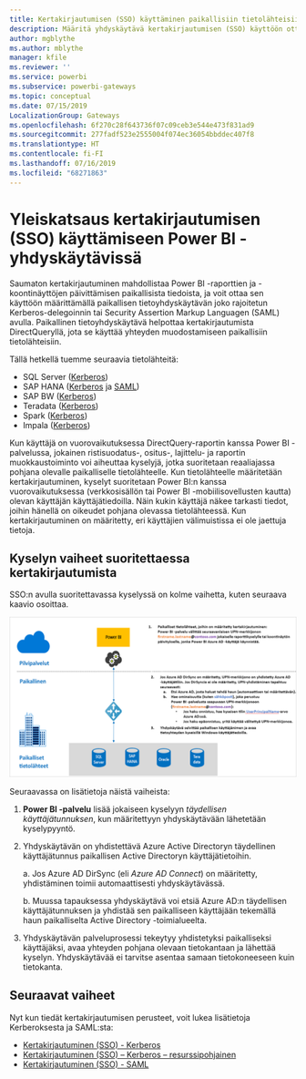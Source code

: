 ```yaml
---
title: Kertakirjautumisen (SSO) käyttäminen paikallisiin tietolähteisiin
description: Määritä yhdyskäytävä kertakirjautumisen (SSO) käyttöön ottamiseksi Power BI:stä paikallisiin tietolähteisiin.
author: mgblythe
ms.author: mblythe
manager: kfile
ms.reviewer: ''
ms.service: powerbi
ms.subservice: powerbi-gateways
ms.topic: conceptual
ms.date: 07/15/2019
LocalizationGroup: Gateways
ms.openlocfilehash: 6f270c28f643736f07c09ceb3e544e473f831ad9
ms.sourcegitcommit: 277fadf523e2555004f074ec36054bbddec407f8
ms.translationtype: HT
ms.contentlocale: fi-FI
ms.lasthandoff: 07/16/2019
ms.locfileid: "68271863"
---
```

# <a name="overview-of-single-sign-on-sso-for-gateways-in-power-bi"></a>Yleiskatsaus kertakirjautumisen (SSO) käyttämiseen Power BI -yhdyskäytävissä

Saumaton kertakirjautuminen mahdollistaa Power BI -raporttien ja -koontinäyttöjen päivittämisen paikallisista tiedoista, ja voit ottaa sen käyttöön määrittämällä paikallisen tietoyhdyskäytävän joko rajoitetun Kerberos-delegoinnin tai Security Assertion Markup Languagen (SAML) avulla. Paikallinen tietoyhdyskäytävä helpottaa kertakirjautumista DirectQueryllä, jota se käyttää yhteyden muodostamiseen paikallisiin tietolähteisiin.

Tällä hetkellä tuemme seuraavia tietolähteitä:

* SQL Server ([Kerberos](service-gateway-sso-kerberos.md))
* SAP HANA ([Kerberos](service-gateway-sso-kerberos.md) ja [SAML](service-gateway-sso-saml.md))
* SAP BW ([Kerberos](service-gateway-sso-kerberos.md))
* Teradata ([Kerberos](service-gateway-sso-kerberos.md))
* Spark ([Kerberos](service-gateway-sso-kerberos.md))
* Impala ([Kerberos](service-gateway-sso-kerberos.md))

Kun käyttäjä on vuorovaikutuksessa DirectQuery-raportin kanssa Power BI -palvelussa, jokainen ristisuodatus-, ositus-, lajittelu- ja raportin muokkaustoiminto voi aiheuttaa kyselyjä, jotka suoritetaan reaaliajassa pohjana olevalle paikalliselle tietolähteelle. Kun tietolähteelle määritetään kertakirjautuminen, kyselyt suoritetaan Power BI:n kanssa vuorovaikutuksessa (verkkosisällön tai Power BI -mobiilisovellusten kautta) olevan käyttäjän käyttäjätiedoilla. Näin kukin käyttäjä näkee tarkasti tiedot, joihin hänellä on oikeudet pohjana olevassa tietolähteessä. Kun kertakirjautuminen on määritetty, eri käyttäjien välimuistissa ei ole jaettuja tietoja.

## <a name="query-steps-when-running-sso"></a>Kyselyn vaiheet suoritettaessa kertakirjautumista

SSO:n avulla suoritettavassa kyselyssä on kolme vaihetta, kuten seuraava kaavio osoittaa.

![Kertakirjautumiskyselyn vaiheet](media/service-gateway-sso-overview/sso-query-steps.png)

Seuraavassa on lisätietoja näistä vaiheista:

1. **Power BI -palvelu** lisää jokaiseen kyselyyn *täydellisen käyttäjätunnuksen*, kun määritettyyn yhdyskäytävään lähetetään kyselypyyntö.

2. Yhdyskäytävän on yhdistettävä Azure Active Directoryn täydellinen käyttäjätunnus paikallisen Active Directoryn käyttäjätietoihin.

   a.  Jos Azure AD DirSync (eli *Azure AD Connect*) on määritetty, yhdistäminen toimii automaattisesti yhdyskäytävässä.

   b.  Muussa tapauksessa yhdyskäytävä voi etsiä Azure AD:n täydellisen käyttäjätunnuksen ja yhdistää sen paikalliseen käyttäjään tekemällä haun paikalliselta Active Directory -toimialueelta.

3. Yhdyskäytävän palveluprosessi tekeytyy yhdistetyksi paikalliseksi käyttäjäksi, avaa yhteyden pohjana olevaan tietokantaan ja lähettää kyselyn. Yhdyskäytävää ei tarvitse asentaa samaan tietokoneeseen kuin tietokanta.

## <a name="next-steps"></a>Seuraavat vaiheet

Nyt kun tiedät kertakirjautumisen perusteet, voit lukea lisätietoja Kerberoksesta ja SAML:sta:

* [Kertakirjautuminen (SSO) - Kerberos](service-gateway-sso-kerberos.md)
* [Kertakirjautuminen (SSO) – Kerberos – resurssipohjainen](service-gateway-sso-kerberos-resource.md)
* [Kertakirjautuminen (SSO) - SAML](service-gateway-sso-saml.md)
